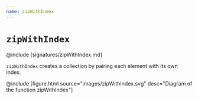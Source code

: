 ```yaml
---
name: zipWithIndex
---
```


# `zipWithIndex`

@include [signatures/zipWithIndex.md]

`zipWithIndex` creates a collection by pairing each element with its own index.

@include [figure.html source="images/zipWithIndex.svg" desc="Diagram of the function zipWithIndex"]
